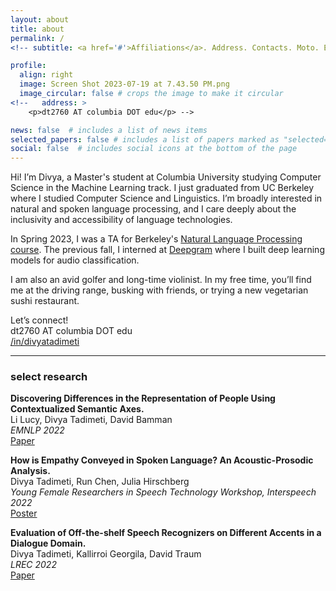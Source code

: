 ```yaml
---
layout: about
title: about
permalink: /
<!-- subtitle: <a href='#'>Affiliations</a>. Address. Contacts. Moto. Etc. -->

profile:
  align: right
  image: Screen Shot 2023-07-19 at 7.43.50 PM.png
  image_circular: false # crops the image to make it circular
<!--   address: >
    <p>dt2760 AT columbia DOT edu</p> -->

news: false  # includes a list of news items
selected_papers: false # includes a list of papers marked as "selected={true}"
social: false  # includes social icons at the bottom of the page
---
```


Hi! I’m Divya, a Master's student at Columbia University studying Computer Science in the Machine Learning track. I just graduated from UC Berkeley where I studied Computer Science and Linguistics. I’m broadly interested in natural and spoken language processing, and I care deeply about the inclusivity and accessibility of language technologies.

In Spring 2023, I was a TA for Berkeley's [Natural Language Processing course](https://people.ischool.berkeley.edu/~dbamman/nlp23.html). The previous fall, I interned at [Deepgram](https://deepgram.com/) where I built deep learning models for audio classification. 

I am also an avid golfer and long-time violinist. In my free time, you’ll find me at the driving range, busking with friends, or trying a new vegetarian sushi restaurant.

Let’s connect!   
dt2760 AT columbia DOT edu  
[/in/divyatadimeti](https://www.linkedin.com/in/divyatadimeti/)

___________________________________________________________________________________________________________________________________________  

### select research  

**Discovering Differences in the Representation of People Using Contextualized Semantic Axes.**  
Li Lucy, Divya Tadimeti, David Bamman  
*EMNLP 2022*  
[Paper]([https://preview.aclanthology.org/emnlp-22-ingestion/2022.emnlp-main.228/](https://aclanthology.org/2022.emnlp-main.228.pdf))  


**How is Empathy Conveyed in Spoken Language? An Acoustic-Prosodic Analysis.**  
Divya Tadimeti, Run Chen, Julia Hirschberg  
*Young Female Researchers in Speech Technology Workshop, Interspeech 2022*  
[Poster](https://drive.google.com/file/d/1yj1lxqJnd6FYaM-15cKoMsFL3UdUATP5/view)  


**Evaluation of Off-the-shelf Speech Recognizers on Different Accents in a Dialogue Domain.**  
Divya Tadimeti, Kallirroi Georgila, David Traum  
*LREC 2022*  
[Paper](https://aclanthology.org/2022.lrec-1.645/)  



<!-- Put your address / P.O. box / other info right below your picture. You can also disable any these elements by editing `profile` property of the YAML header of your `_pages/about.md`. Edit `_bibliography/papers.bib` and Jekyll will render your [publications page](/al-folio/publications/) automatically. -->

<!-- Link to your social media connections, too. This theme is set up to use [Font Awesome icons](http://fortawesome.github.io/Font-Awesome/) and [Academicons](https://jpswalsh.github.io/academicons/), like the ones below. Add your Facebook, Twitter, LinkedIn, Google Scholar, or just disable all of them.
 -->

